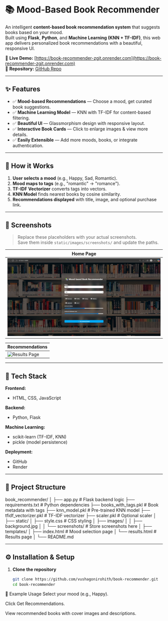 # 📚 Mood-Based Book Recommender

An intelligent **content-based book recommendation system** that suggests books based on your mood.  
Built using **Flask**, **Python**, and **Machine Learning (KNN + TF-IDF)**, this web app delivers personalized book recommendations with a beautiful, responsive UI.

🔗 **Live Demo:** [https://book-recommender-zgjt.onrender.com](https://book-recommender-zgjt.onrender.com)  
📂 **Repository:** [GitHub Repo](https://github.com/vushagonirohith/book-recommender)

---

## ✨ Features

- ✅ **Mood-based Recommendations** — Choose a mood, get curated book suggestions.
- ✅ **Machine Learning Model** — KNN with TF-IDF for content-based filtering.
- ✅ **Beautiful UI** — Glassmorphism design with responsive layout.
- ✅ **Interactive Book Cards** — Click to enlarge images & view more details.
- ✅ **Easily Extensible** — Add more moods, books, or integrate authentication.

---

## 🧠 How it Works

1. **User selects a mood** (e.g., Happy, Sad, Romantic).
2. **Mood maps to tags** (e.g., "romantic" → "romance").
3. **TF-IDF Vectorizer** converts tags into vectors.
4. **KNN Model** finds nearest books by cosine similarity.
5. **Recommendations displayed** with title, image, and optional purchase link.

---

## 📸 Screenshots

> Replace these placeholders with your actual screenshots.  
> Save them inside `static/images/screenshots/` and update the paths.

| Home Page |
|-----------|
| ![Home Page](static/images/homee.png) |


| Recommendations |
|-----------------|
| ![Results Page](static/image/resultss.png) |
---

## 🚀 Tech Stack

**Frontend:**
- HTML, CSS, JavaScript

**Backend:**
- Python, Flask

**Machine Learning:**
- scikit-learn (TF-IDF, KNN)
- pickle (model persistence)

**Deployment:**
- GitHub
- Render

---

## 📂 Project Structure

book_recommender/
│
├── app.py # Flask backend logic
├── requirements.txt # Python dependencies
├── books_with_tags.pkl # Book metadata with tags
├── knn_model.pkl # Pre-trained KNN model
├── tfidf_vectorizer.pkl # TF-IDF vectorizer
├── scaler.pkl # Optional scaler
│
├── static/
│ ├── style.css # CSS styling
│ ├── images/
│ │ ├── background.jpg
│ │ └── screenshots/ # Store screenshots here
│
├── templates/
│ ├── index.html # Mood selection page
│ └── results.html # Results page
│
└── README.md



---

## ⚙️ Installation & Setup

1. **Clone the repository**
   ```bash
   git clone https://github.com/vushagonirohith/book-recommender.git
   cd book-recommender

🧪 Example Usage
Select your mood (e.g., Happy).

Click Get Recommendations.

View recommended books with cover images and descriptions.
